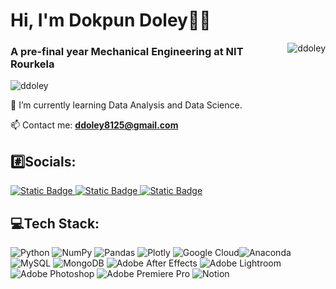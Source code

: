 <h1 >Hi, I'm Dokpun Doley🙋‍♂️</h1> <img align="right" src="https://github-readme-streak-stats.herokuapp.com/?user=ddoley&&theme=merko" alt="ddoley" />
<h3 >A pre-final year Mechanical Engineering at NIT Rourkela</h3> 
<p align="left"> <img src= "https://komarev.com/ghpvc/?username=ddoley&label=Profile%20views&color=0e75b6&style=flat" alt="ddoley" /> </p> 

🌱 I’m currently learning Data Analysis and Data Science.

📫 Contact me: **ddoley8125@gmail.com**


## #️⃣Socials:
<p align="left"> 
<a href="https://www.linkedin.com/in/dokpun-doley-74a66920b/" target="blank"><img alt="Static Badge" src="https://img.shields.io/badge/Linkedin-s?logo=linkedin&labelColor=%230072b1&color=white&link=https%3A%2F%2Fwww.codechef.com%2Fusers%2Fluikdb">
</a>
<a href="https://www.codechef.com/users/ddoley" target="blank"><img alt="Static Badge" src="https://img.shields.io/badge/Codechef-s?logo=codechef&logoColor=white&labelColor=65371b&color=white">
</a>
<a href="https://leetcode.com/ddoley/" target="blank"><img alt="Static Badge" src="https://img.shields.io/badge/LeetCode-s?logo=leetcode&logoColor=f3991e&labelColor=black&color=white&link=https%3A%2F%2Fwww.codechef.com%2Fusers%2Fluikdb"></a>

  

## 💻Tech Stack:
![Python](https://img.shields.io/badge/python-3670A0?style=flat&logo=python&logoColor=ffdd54)  ![NumPy](https://img.shields.io/badge/numpy-%23013243.svg?style=flat&logo=numpy&logoColor=white) ![Pandas](https://img.shields.io/badge/pandas-%23150458.svg?style=flat&logo=pandas&logoColor=white) ![Plotly](https://img.shields.io/badge/Plotly-%233F4F75.svg?style=flat&logo=plotly&logoColor=white)  ![Google Cloud](https://img.shields.io/badge/Google%20Cloud-%234285F4.svg?style=flat&logo=google-cloud&logoColor=white)![Anaconda](https://img.shields.io/badge/Anaconda-%2344A833.svg?style=flat&logo=anaconda&logoColor=white) ![MySQL](https://img.shields.io/badge/mysql-%2300f.svg?style=flat&logo=mysql&logoColor=white) ![MongoDB](https://img.shields.io/badge/MongoDB-%234ea94b.svg?style=flat&logo=mongodb&logoColor=white) ![Adobe After Effects](https://img.shields.io/badge/Adobe%20After%20Effects-9999FF.svg?style=flat&logo=Adobe%20After%20Effects&logoColor=white) ![Adobe Lightroom](https://img.shields.io/badge/Adobe%20Lightroom-31A8FF.svg?style=flat&logo=Adobe%20Lightroom&logoColor=white) ![Adobe Photoshop](https://img.shields.io/badge/adobephotoshop-%2331A8FF.svg?style=flat&logo=adobephotoshop&logoColor=white) ![Adobe Premiere Pro](https://img.shields.io/badge/Adobe%20Premiere%20Pro-9999FF.svg?style=flat&logo=Adobe%20Premiere%20Pro&logoColor=white)  ![Notion](https://img.shields.io/badge/Notion-%23000000.svg?style=flat&logo=notion&logoColor=white)	


</p>

